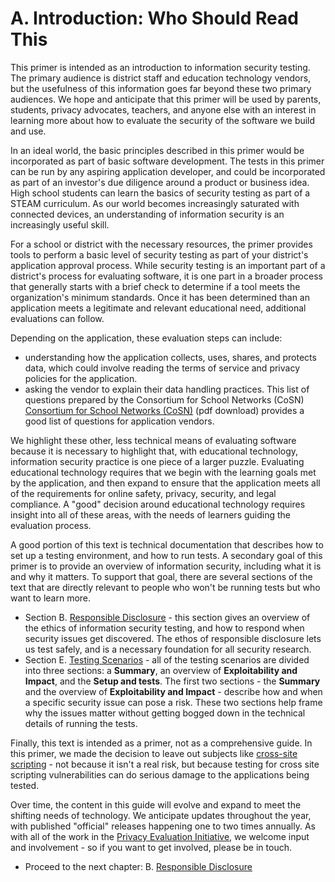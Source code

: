 # A. Introduction: Who Should Read This

This primer is intended as an introduction to information security testing. The primary audience is district staff and education technology vendors, but the usefulness of this information goes far beyond these two primary audiences. We hope and anticipate that this primer will be used by parents, students, privacy advocates, teachers, and anyone else with an interest in learning more about how to evaluate the security of the software we build and use. 

In an ideal world, the basic principles described in this primer would be incorporated as part of basic software development. The tests in this primer can be run by any aspiring application developer, and could be incorporated as part of an investor's due diligence around a product or business idea. High school students can learn the basics of security testing as part of a STEAM curriculum. As our world becomes increasingly saturated with connected devices, an understanding of information security is an increasingly useful skill. 

For a school or district with the necessary resources, the primer provides tools to perform a basic level of security testing as part of your district's application approval process. While security testing is an important part of a district's process for evaluating  software, it is one part in a broader process that generally starts with a brief check to determine if a tool meets the organization's minimum standards. Once it has been determined than an application meets a legitimate and relevant educational need, additional evaluations can follow.

Depending on the application, these evaluation steps can include:
*  understanding how the application collects, uses, shares, and protects data, which could involve reading the terms of service and privacy policies for the application. 
* asking the vendor to explain their data handling practices. This list of questions prepared by the Consortium for School Networks (CoSN) [Consortium for School Networks (CoSN)](http://www.cosn.org/sites/default/files/03_SecurityQuestions.pdf) (pdf download) provides a good list of questions for application vendors.

We highlight these other, less technical means of evaluating software because it is necessary to highlight that, with educational technology, information security practice is one piece of a larger puzzle. Evaluating educational technology requires that we begin with the learning goals met by the application, and then expand to ensure that the application meets all of the requirements for online safety, privacy, security, and legal compliance. A "good" decision around educational technology requires insight into all of these areas, with the needs of learners guiding the evaluation process.

A good portion of this text is technical documentation that describes how to set up a testing environment, and how to run tests. A secondary goal of this primer is to provide an overview of information security, including what it is and why it matters. To support that goal, there are several sections of the text that are directly relevant to people who won't be running tests but who want to learn more. 

* Section B. [Responsible Disclosure](responsible.md) - this section gives an overview of the ethics of information security testing, and how to respond when security issues get discovered. The ethos of responsible disclosure lets us test safely, and is a necessary foundation for all security research.
* Section E. [Testing Scenarios](testing_scenarios.md) - all of the testing scenarios are divided into three sections: a **Summary**, an overview of **Exploitability and Impact**, and the **Setup and tests**. The first two sections - the **Summary** and the overview of **Exploitability and Impact** - describe how and when a specific security issue can pose a risk. These two sections help frame why the issues matter without getting bogged down in the technical details of running the tests.

Finally, this text is intended as a primer, not as a comprehensive guide. In this primer, we made the decision to leave out subjects like [cross-site scripting](glossary.md#h.glossary-xss) - not because it isn't a real risk, but because testing for cross site scripting vulnerabilities can do serious damage to the applications being tested. 

Over time, the content in this guide will evolve and expand to meet the shifting needs of technology. We anticipate updates throughout the year, with published "official" releases happening one to two times annually. As with all of the work in the [Privacy Evaluation Initiative](https://www.graphite.org/privacy), we welcome input and involvement - so if you want to get involved, please be in touch.

* Proceed to the next chapter: B. [Responsible Disclosure](responsible.md)
